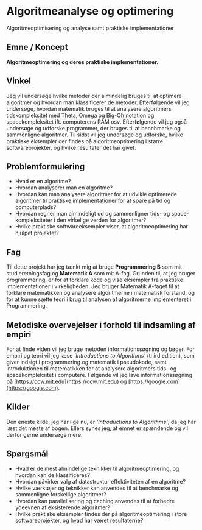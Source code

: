 # Algoritmeanalyse og optimering

 Algoritmeoptimisering og analyse samt praktiske implementationer

## Emne / Koncept

**Algoritmeoptimering og deres praktiske implementationer.**

## Vinkel

Jeg vil undersøge hvilke metoder der almindelig bruges til at optimere algoritmer og hvordan man klassificerer de metoder. Efterfølgende vil jeg undersøge, hvordan matematik bruges til at analysere algoritmers tidskompleksitet med Theta, Omega og Big-Oh notation og spacekompleksitet ift. computerens RAM osv. Efterfølgende vil jeg også undersøge og udforske programmer, der bruges til at benchmarke og sammenligne algoritmer. Til sidst vil jeg undersøge og udforske, hvilke praktiske eksempler der findes på algoritmeoptimering i større softwareprojekter, og hvilke resultater det har givet.

## Problemformulering

- Hvad er en algoritme?
- Hvordan analyserer man en algoritme?
- Hvordan kan man analysere algoritmer for at udvikle optimerede algoritmer til praktiske implementationer for at spare på tid og computerplads?
- Hvordan regner man almindeligt ud og sammenligner tids- og space-kompleksiteter i den virkelige verden for algoritmer?
- Hvilke praktiske softwareeksempler viser, at algoritmeoptimering har hjulpet projektet?

## Fag

Til dette projekt har jeg tænkt mig at bruge **Programmering B** som mit studieretningsfag og **Matematik A** som mit A-fag. Grunden til, at jeg bruger programmering, er for at forklare kode og vise eksempler fra praktiske implementationer i virkeligheden. Jeg bruger Matematik A-faget til at forklare matematikken og analysere algoritmerne i matematisk forstand, og for at kunne sætte teori i brug til analysen af algoritmerne implementeret i Programmering.

## Metodiske overvejelser i forhold til indsamling af empiri

For at finde viden vil jeg bruge metoden informationssøgning og bøger. For empiri og teori vil jeg læse *'Introductions to Algorithms'* (third edition), som giver indsigt i programmering og matematik i pseudokode, samt introduktionen til matematikken for at analysere algoritmers tids- og spacekompleksitet i computere. Følgende vil jeg lave informationssøgning på [https://ocw.mit.edu](https://ocw.mit.edu) og [https://google.com](https://google.com).

## Kilder

Den eneste kilde, jeg har lige nu, er *'Introductions to Algorithms'*, da jeg har læst det meste af bogen. Ellers synes jeg, at emnet er spændende og vil derfor gerne undersøge mere.

## Spørgsmål

- Hvad er de mest almindelige teknikker til algoritmeoptimering, og hvordan kan de klassificeres?
- Hvordan påvirker valg af datastruktur effektiviteten af en algoritme?
- Hvilke værktøjer og teknikker kan anvendes til at benchmarke og sammenligne forskellige algoritmer?
- Hvordan kan parallelisering og caching anvendes til at forbedre ydeevnen af eksisterende algoritmer?
- Hvilke praktiske eksempler findes der på algoritmeoptimering i store softwareprojekter, og hvad har været resultaterne?
